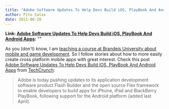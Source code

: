 ```yaml
---
title: "Adobe Software Updates To Help Devs Build iOS, PlayBook And Android Apps"
author: Pito Salas
date: 2011-06-20
---
```


**Link: [Adobe Software Updates To Help Devs Build iOS, PlayBook And Android Apps](None):** ""



As you (don't) know, I am [teaching a course at Brandeis University about
mobile and game development](<https://sites.google.com/site/jbs2011mobile/>).
So I follow stories about how to more easily create cross platform mobile apps
with great interest. Check this post [Adobe Software Updates To Help Devs
Build iOS, PlayBook And Android
Apps](<http://feedproxy.google.com/~r/Techcrunch/~3/xrYpUUH5Vi0/>) from
[TechCrunch](<http://feeds.feedburner.com/Techcrunch>):

> Adobe is today pushing updates to its application development software
> product Flash Builder and the open source Flex framework to enable
> developers to build apps for iPhone, iPad and BlackBerry PlayBook, following
> support for the Android platform (added last April).


